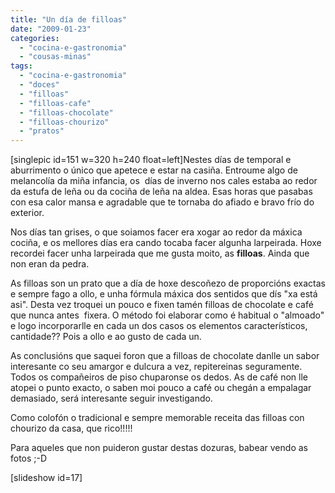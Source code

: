 ```yaml
---
title: "Un día de filloas"
date: "2009-01-23"
categories: 
  - "cocina-e-gastronomia"
  - "cousas-minas"
tags: 
  - "cocina-e-gastronomia"
  - "doces"
  - "filloas"
  - "filloas-cafe"
  - "filloas-chocolate"
  - "filloas-chourizo"
  - "pratos"
---
```


\[singlepic id=151 w=320 h=240 float=left\]Nestes días de temporal e aburrimento o único que apetece e estar na casiña. Entroume algo de melancolía da miña infancia, os  días de inverno nos cales estaba ao redor da estufa de leña ou da cociña de leña na aldea. Esas horas que pasabas con esa calor mansa e agradable que te tornaba do afiado e bravo frío do exterior.

Nos días tan grises, o que soiamos facer era xogar ao redor da máxica cociña, e os mellores días era cando tocaba facer algunha larpeirada. Hoxe recordei facer unha larpeirada que me gusta moito, as **filloas**. Ainda que non eran da pedra.

As filloas son un prato que a día de hoxe descoñezo de proporcións exactas e sempre fago a ollo, e unha fórmula máxica dos sentidos que dís "xa está asi". Desta vez troquei un pouco e fixen tamén filloas de chocolate e café que nunca antes  fixera. O método foi elaborar como é habitual o "almoado" e logo incorporarlle en cada un dos casos os elementos característicos, cantidade?? Pois a ollo e ao gusto de cada un.

As conclusións que saquei foron que a filloas de chocolate danlle un sabor interesante co seu amargor e dulcura a vez, repitereinas seguramente. Todos os compañeiros de piso chuparonse os dedos. As de café non lle atopei o punto exacto, o saben moi pouco a café ou chegán a empalagar demasiado, será interesante seguir investigando.

Como colofón o tradicional e sempre memorable receita das filloas con chourizo da casa, que rico!!!!!

Para aqueles que non puideron gustar destas dozuras, babear vendo as fotos ;-D

\[slideshow id=17\]
